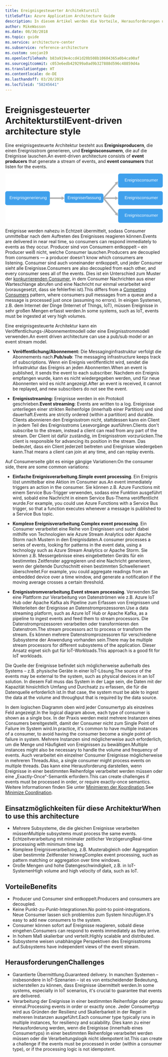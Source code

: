 ```yaml
---
title: Ereignisgesteuerter Architekturstil
titleSuffix: Azure Application Architecture Guide
description: In diesem Artikel werden die Vorteile, Herausforderungen und bewährten Methoden für ereignisgesteuerte und IoT-basierte Architekturen in Azure beschrieben.
author: MikeWasson
ms.date: 08/30/2018
ms.topic: guide
ms.service: architecture-center
ms.subservice: reference-architecture
ms.custom: seojan19
ms.openlocfilehash: b83a919e4ccd41d20b508b10604365a0b4ca90af
ms.sourcegitcommit: c053e6edb429299a0ad9b327888d596c48859d4a
ms.translationtype: HT
ms.contentlocale: de-DE
ms.lasthandoff: 03/20/2019
ms.locfileid: "58245641"
---
```

# <a name="event-driven-architecture-style"></a><span data-ttu-id="e67ee-103">Ereignisgesteuerter Architekturstil</span><span class="sxs-lookup"><span data-stu-id="e67ee-103">Event-driven architecture style</span></span>

<span data-ttu-id="e67ee-104">Eine ereignisgesteuerte Architektur besteht aus **Ereignisproducern**, die einen Ereignisstrom generieren, und **Ereignisconsumern**, die auf die Ereignisse lauschen.</span><span class="sxs-lookup"><span data-stu-id="e67ee-104">An event-driven architecture consists of **event producers** that generate a stream of events, and **event consumers** that listen for the events.</span></span>

![Diagramm einer ereignisgesteuerten Architektur](./images/event-driven.svg)

<span data-ttu-id="e67ee-106">Ereignisse werden nahezu in Echtzeit übermittelt, sodass Consumer unmittelbar nach dem Auftreten des Ereignisses reagieren können.</span><span class="sxs-lookup"><span data-stu-id="e67ee-106">Events are delivered in near real time, so consumers can respond immediately to events as they occur.</span></span> <span data-ttu-id="e67ee-107">Producer sind von Consumern entkoppelt – ein Producer weiß nicht, welche Consumer lauschen.</span><span class="sxs-lookup"><span data-stu-id="e67ee-107">Producers are decoupled from consumers &mdash; a producer doesn't know which consumers are listening.</span></span> <span data-ttu-id="e67ee-108">Consumer sind auch voneinander entkoppelt, und jeder Consumer sieht alle Ereignisse.</span><span class="sxs-lookup"><span data-stu-id="e67ee-108">Consumers are also decoupled from each other, and every consumer sees all of the events.</span></span> <span data-ttu-id="e67ee-109">Dies ist ein Unterschied zum Muster der [konkurrierenden Consumer][competing-consumers], in dem Consumer Nachrichten aus einer Warteschlange abrufen und eine Nachricht nur einmal verarbeitet wird (vorausgesetzt, dass sie fehlerfrei ist).</span><span class="sxs-lookup"><span data-stu-id="e67ee-109">This differs from a [Competing Consumers][competing-consumers] pattern, where consumers pull messages from a queue and a message is processed just once (assuming no errors).</span></span> <span data-ttu-id="e67ee-110">In einigen Systemen, z.B. dem Internet der Dinge (Internet of Things, IoT), müssen Ereignisse in sehr großen Mengen erfasst werden.</span><span class="sxs-lookup"><span data-stu-id="e67ee-110">In some systems, such as IoT, events must be ingested at very high volumes.</span></span>

<span data-ttu-id="e67ee-111">Eine ereignisgesteuerte Architektur kann ein Veröffentlichungs-/Abonnementmodell oder eine Ereignisstrommodell verwenden.</span><span class="sxs-lookup"><span data-stu-id="e67ee-111">An event driven architecture can use a pub/sub model or an event stream model.</span></span>

- <span data-ttu-id="e67ee-112">**Veröffentlichung/Abonnement:** Die Messaginginfrastruktur verfolgt die Abonnements nach.</span><span class="sxs-lookup"><span data-stu-id="e67ee-112">**Pub/sub**: The messaging infrastructure keeps track of subscriptions.</span></span> <span data-ttu-id="e67ee-113">Wenn ein Ereignis veröffentlicht wird, sendet die Infrastruktur das Ereignis an jeden Abonnenten.</span><span class="sxs-lookup"><span data-stu-id="e67ee-113">When an event is published, it sends the event to each subscriber.</span></span> <span data-ttu-id="e67ee-114">Nachdem ein Ereignis empfangen wurde, kann es nicht wiedergegeben werden, und für neue Abonnenten wird es nicht angezeigt.</span><span class="sxs-lookup"><span data-stu-id="e67ee-114">After an event is received, it cannot be replayed, and new subscribers do not see the event.</span></span>

- <span data-ttu-id="e67ee-115">**Ereignisstreaming:** Ereignisse werden in ein Protokoll geschrieben.</span><span class="sxs-lookup"><span data-stu-id="e67ee-115">**Event streaming**: Events are written to a log.</span></span> <span data-ttu-id="e67ee-116">Ereignisse unterliegen einer strikten Reihenfolge (innerhalb einer Partition) und sind dauerhaft.</span><span class="sxs-lookup"><span data-stu-id="e67ee-116">Events are strictly ordered (within a partition) and durable.</span></span> <span data-ttu-id="e67ee-117">Clients abonnieren den Ereignisstrom nicht, stattdessen kann ein Client in jedem Teil des Ereignisstroms Lesevorgänge ausführen.</span><span class="sxs-lookup"><span data-stu-id="e67ee-117">Clients don't subscribe to the stream, instead a client can read from any part of the stream.</span></span> <span data-ttu-id="e67ee-118">Der Client ist dafür zuständig, im Ereignisstrom vorzurücken.</span><span class="sxs-lookup"><span data-stu-id="e67ee-118">The client is responsible for advancing its position in the stream.</span></span> <span data-ttu-id="e67ee-119">Das bedeutet, dass ein Client jederzeit beitreten und Ereignisse wiedergeben kann.</span><span class="sxs-lookup"><span data-stu-id="e67ee-119">That means a client can join at any time, and can replay events.</span></span>

<span data-ttu-id="e67ee-120">Auf Consumerseite gibt es einige gängige Variationen:</span><span class="sxs-lookup"><span data-stu-id="e67ee-120">On the consumer side, there are some common variations:</span></span>

- <span data-ttu-id="e67ee-121">**Einfache Ereignisverarbeitung**.</span><span class="sxs-lookup"><span data-stu-id="e67ee-121">**Simple event processing**.</span></span> <span data-ttu-id="e67ee-122">Ein Ereignis löst unmittelbar eine Aktion im Consumer aus.</span><span class="sxs-lookup"><span data-stu-id="e67ee-122">An event immediately triggers an action in the consumer.</span></span> <span data-ttu-id="e67ee-123">Sie können z.B. Azure Functions mit einem Service Bus-Trigger verwenden, sodass eine Funktion ausgeführt wird, sobald eine Nachricht in einem Service Bus-Thema veröffentlicht wurde.</span><span class="sxs-lookup"><span data-stu-id="e67ee-123">For example, you could use Azure Functions with a Service Bus trigger, so that a function executes whenever a message is published to a Service Bus topic.</span></span>

- <span data-ttu-id="e67ee-124">**Komplexe Ereignisverarbeitung**.</span><span class="sxs-lookup"><span data-stu-id="e67ee-124">**Complex event processing**.</span></span> <span data-ttu-id="e67ee-125">Ein Consumer verarbeitet eine Reihe von Ereignissen und sucht dabei mithilfe von Technologien wie Azure Stream Analytics oder Apache Storm nach Mustern in den Ereignisdaten.</span><span class="sxs-lookup"><span data-stu-id="e67ee-125">A consumer processes a series of events, looking for patterns in the event data, using a technology such as Azure Stream Analytics or Apache Storm.</span></span> <span data-ttu-id="e67ee-126">Sie können z.B. Messergebnisse eines eingebetteten Geräts für ein bestimmtes Zeitfenster aggregieren und eine Nachricht generieren, wenn der gleitende Durchschnitt einen bestimmten Schwellenwert überschreitet.</span><span class="sxs-lookup"><span data-stu-id="e67ee-126">For example, you could aggregate readings from an embedded device over a time window, and generate a notification if the moving average crosses a certain threshold.</span></span>

- <span data-ttu-id="e67ee-127">**Ereignisstromverarbeitung**.</span><span class="sxs-lookup"><span data-stu-id="e67ee-127">**Event stream processing**.</span></span> <span data-ttu-id="e67ee-128">Verwenden Sie eine Plattform zur Verarbeitung von Datenströmen wie z.B. Azure IoT Hub oder Apache Kafka als Pipeline zum Erfassen von Ereignissen und Weiterleiten der Ereignisse an Datenstromprozessoren.</span><span class="sxs-lookup"><span data-stu-id="e67ee-128">Use a data streaming platform, such as Azure IoT Hub or Apache Kafka, as a pipeline to ingest events and feed them to stream processors.</span></span> <span data-ttu-id="e67ee-129">Die Datenstromprozessoren verarbeiten oder transformieren den Datenstrom.</span><span class="sxs-lookup"><span data-stu-id="e67ee-129">The stream processors act to process or transform the stream.</span></span> <span data-ttu-id="e67ee-130">Es können mehrere Datenstromprozessoren für verschiedene Subsysteme der Anwendung vorhanden sein.</span><span class="sxs-lookup"><span data-stu-id="e67ee-130">There may be multiple stream processors for different subsystems of the application.</span></span> <span data-ttu-id="e67ee-131">Dieser Ansatz eignet sich gut für IoT-Workloads.</span><span class="sxs-lookup"><span data-stu-id="e67ee-131">This approach is a good fit for IoT workloads.</span></span>

<span data-ttu-id="e67ee-132">Die Quelle der Ereignisse befindet sich möglicherweise außerhalb des Systems – z.B. physische Geräte in einer IoT-Lösung.</span><span class="sxs-lookup"><span data-stu-id="e67ee-132">The source of the events may be external to the system, such as physical devices in an IoT solution.</span></span> <span data-ttu-id="e67ee-133">In diesem Fall muss das System in der Lage sein, die Daten mit der Kapazität hinsichtlich Umfang und Durchsatz zu erfassen, die für die Datenquelle erforderlich ist.</span><span class="sxs-lookup"><span data-stu-id="e67ee-133">In that case, the system must be able to ingest the data at the volume and throughput that is required by the data source.</span></span>

<span data-ttu-id="e67ee-134">In dem logischen Diagramm oben wird jeder Consumertyp als einzelnes Feld angezeigt.</span><span class="sxs-lookup"><span data-stu-id="e67ee-134">In the logical diagram above, each type of consumer is shown as a single box.</span></span> <span data-ttu-id="e67ee-135">In der Praxis werden meist mehrere Instanzen eines Consumers bereitgestellt, damit der Consumer nicht zum Single Point of Failure im System wird.</span><span class="sxs-lookup"><span data-stu-id="e67ee-135">In practice, it's common to have multiple instances of a consumer, to avoid having the consumer become a single point of failure in system.</span></span> <span data-ttu-id="e67ee-136">Mehrere Instanzen sind möglicherweise auch erforderlich, um die Menge und Häufigkeit von Ereignissen zu bewältigen.</span><span class="sxs-lookup"><span data-stu-id="e67ee-136">Multiple instances might also be necessary to handle the volume and frequency of events.</span></span> <span data-ttu-id="e67ee-137">Auch verarbeitet ein einzelner Consumer Ereignisse möglicherweise in mehreren Threads.</span><span class="sxs-lookup"><span data-stu-id="e67ee-137">Also, a single consumer might process events on multiple threads.</span></span> <span data-ttu-id="e67ee-138">Das kann eine Herausforderung darstellen, wenn Ereignisse in einer bestimmten Reihenfolge verarbeitet werden müssen oder eine „Exactly-Once“-Semantik erfordern.</span><span class="sxs-lookup"><span data-stu-id="e67ee-138">This can create challenges if events must be processed in order, or require exactly-once semantics.</span></span> <span data-ttu-id="e67ee-139">Weitere Informationen finden Sie unter [Minimieren der Koordination][minimize-coordination].</span><span class="sxs-lookup"><span data-stu-id="e67ee-139">See [Minimize Coordination][minimize-coordination].</span></span>

## <a name="when-to-use-this-architecture"></a><span data-ttu-id="e67ee-140">Einsatzmöglichkeiten für diese Architektur</span><span class="sxs-lookup"><span data-stu-id="e67ee-140">When to use this architecture</span></span>

- <span data-ttu-id="e67ee-141">Mehrere Subsysteme, die die gleichen Ereignisse verarbeiten müssen</span><span class="sxs-lookup"><span data-stu-id="e67ee-141">Multiple subsystems must process the same events.</span></span>
- <span data-ttu-id="e67ee-142">Echtzeitverarbeitung mit minimaler zeitlicher Verzögerung</span><span class="sxs-lookup"><span data-stu-id="e67ee-142">Real-time processing with minimum time lag.</span></span>
- <span data-ttu-id="e67ee-143">Komplexe Ereignisverarbeitung, z.B. Musterabgleich oder Aggregation über bestimmte Zeitfenster hinweg</span><span class="sxs-lookup"><span data-stu-id="e67ee-143">Complex event processing, such as pattern matching or aggregation over time windows.</span></span>
- <span data-ttu-id="e67ee-144">Große Mengen und hohe Datengeschwindigkeit, z.B. in IoT-Systemen</span><span class="sxs-lookup"><span data-stu-id="e67ee-144">High volume and high velocity of data, such as IoT.</span></span>

## <a name="benefits"></a><span data-ttu-id="e67ee-145">Vorteile</span><span class="sxs-lookup"><span data-stu-id="e67ee-145">Benefits</span></span>

- <span data-ttu-id="e67ee-146">Producer und Consumer sind entkoppelt.</span><span class="sxs-lookup"><span data-stu-id="e67ee-146">Producers and consumers are decoupled.</span></span>
- <span data-ttu-id="e67ee-147">Keine Punkt-zu-Punkt-Integrationen.</span><span class="sxs-lookup"><span data-stu-id="e67ee-147">No point-to point-integrations.</span></span> <span data-ttu-id="e67ee-148">Neue Consumer lassen sich problemlos zum System hinzufügen.</span><span class="sxs-lookup"><span data-stu-id="e67ee-148">It's easy to add new consumers to the system.</span></span>
- <span data-ttu-id="e67ee-149">Consumer können sofort auf Ereignisse reagieren, sobald diese eingehen.</span><span class="sxs-lookup"><span data-stu-id="e67ee-149">Consumers can respond to events immediately as they arrive.</span></span>
- <span data-ttu-id="e67ee-150">In hohem Maß skalierbar und verteilt.</span><span class="sxs-lookup"><span data-stu-id="e67ee-150">Highly scalable and distributed.</span></span>
- <span data-ttu-id="e67ee-151">Subsysteme weisen unabhängige Perspektiven des Ereignisstroms auf.</span><span class="sxs-lookup"><span data-stu-id="e67ee-151">Subsystems have independent views of the event stream.</span></span>

## <a name="challenges"></a><span data-ttu-id="e67ee-152">Herausforderungen</span><span class="sxs-lookup"><span data-stu-id="e67ee-152">Challenges</span></span>

- <span data-ttu-id="e67ee-153">Garantierte Übermittlung.</span><span class="sxs-lookup"><span data-stu-id="e67ee-153">Guaranteed delivery.</span></span> <span data-ttu-id="e67ee-154">In manchen Systemen – insbesondere in IoT-Szenarien – ist es von entscheidender Bedeutung, sicherstellen zu können, dass Ereignisse übermittelt werden.</span><span class="sxs-lookup"><span data-stu-id="e67ee-154">In some systems, especially in IoT scenarios, it's crucial to guarantee that events are delivered.</span></span>
- <span data-ttu-id="e67ee-155">Verarbeitung der Ereignisse in einer bestimmten Reihenfolge oder genau einmal.</span><span class="sxs-lookup"><span data-stu-id="e67ee-155">Processing events in order or exactly once.</span></span> <span data-ttu-id="e67ee-156">Jeder Consumertyp wird aus Gründen der Resilienz und Skalierbarkeit in der Regel in mehreren Instanzen ausgeführt.</span><span class="sxs-lookup"><span data-stu-id="e67ee-156">Each consumer type typically runs in multiple instances, for resiliency and scalability.</span></span> <span data-ttu-id="e67ee-157">Dies kann zu einer Herausforderung werden, wenn die Ereignisse (innerhalb eines Consumertyps) in einer bestimmten Reihenfolge verarbeitet werden müssen oder die Verarbeitungslogik nicht idempotent ist.</span><span class="sxs-lookup"><span data-stu-id="e67ee-157">This can create a challenge if the events must be processed in order (within a consumer type), or if the processing logic is not idempotent.</span></span>

 <!-- links -->

[competing-consumers]: ../../patterns/competing-consumers.md
[minimize-coordination]: ../design-principles/minimize-coordination.md
